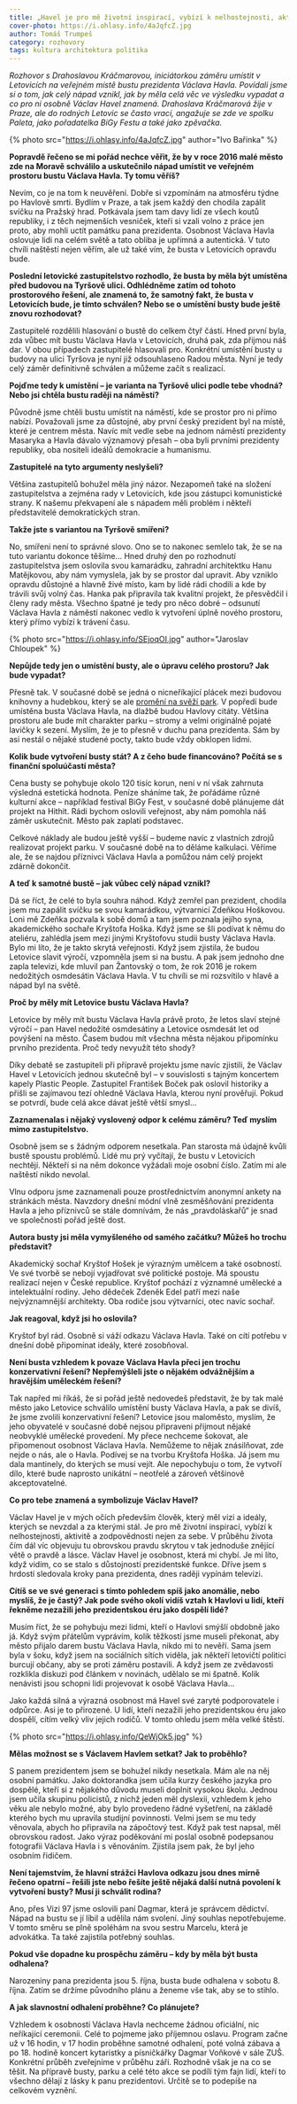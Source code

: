 ```yaml
---
title: „Havel je pro mě životní inspirací, vybízí k nelhostejnosti, aktivitě a zodpovědnosti nejen za sebe.“
cover-photo: https://i.ohlasy.info/4aJqfcZ.jpg
author: Tomáš Trumpeš
category: rozhovory
tags: kultura architektura politika
---
```


*Rozhovor s Drahoslavou Kráčmarovou, iniciátorkou záměru umístit v Letovicích na veřejném místě bustu prezidenta Václava Havla. Povídali jsme si o tom, jak celý nápad vznikl, jak by měla celá věc ve výsledku vypadat a co pro ni osobně Václav Havel znamená. Drahoslava Kráčmarová žije v Praze, ale do rodných Letovic se často vrací, angažuje se zde ve spolku Paleta, jako pořadatelka BiGy Festu a také jako zpěvačka.*

{% photo src="https://i.ohlasy.info/4aJqfcZ.jpg" author="Ivo Bařinka" %}

**Popravdě řečeno se mi pořád nechce věřit, že by v roce 2016 malé město zde na Moravě schválilo a uskutečnilo nápad umístit ve veřejném prostoru bustu Václava Havla. Ty tomu věříš?**

Nevím, co je na tom k neuvěření. Dobře si vzpomínám na atmosféru týdne po Havlově smrti. Bydlím v Praze, a tak jsem každý den chodila zapálit svíčku na Pražský hrad. Potkávala jsem tam davy lidí ze všech koutů republiky, i z těch nejmenších vesniček, kteří si vzali volno z práce jen proto, aby mohli uctít památku pana prezidenta. Osobnost Václava Havla oslovuje lidi na celém světě a tato obliba je upřímná a autentická. V tuto chvíli naštěstí nejen věřím, ale už také vím, že busta v Letovicích opravdu bude.

**Poslední letovické zastupitelstvo rozhodlo, že busta by měla být umístěna před budovou na Tyršově ulici. Odhlédněme zatím od tohoto prostorového řešení, ale znamená to, že samotný fakt, že busta v Letovicích bude, je tímto schválen? Nebo se o umístění busty bude ještě znovu rozhodovat?**

Zastupitelé rozdělili hlasování o bustě do celkem čtyř částí. Hned první byla, zda vůbec mít bustu Václava Havla v Letovicích, druhá pak, zda přijmou náš dar. V obou případech zastupitelé hlasovali pro. Konkrétní umístění busty u budovy na ulici Tyršova je nyní již odsouhlaseno Radou města. Nyní je tedy celý záměr definitivně schválen a můžeme začít s realizací.

**Pojďme tedy k umístění – je varianta na Tyršově ulici podle tebe vhodná? Nebo jsi chtěla bustu raději na náměstí?**

Původně jsme chtěli bustu umístit na náměstí, kde se prostor pro ni přímo nabízí. Považovali jsme za důstojné, aby první český prezident byl na místě, které je centrem města. Navíc mít vedle sebe na jednom náměstí prezidenty Masaryka a Havla dávalo významový přesah – oba byli prvními prezidenty republiky, oba nositeli ideálů demokracie a humanismu. 

**Zastupitelé na tyto argumenty neslyšeli?**

Většina zastupitelů bohužel měla jiný názor. Nezapomeň také na složení zastupitelstva a zejména rady v Letovicích, kde jsou zástupci komunistické strany. K našemu překvapení ale s nápadem měli problém i někteří představitelé demokratických stran.

**Takže jste s variantou na Tyršově smířeni?**

No, smířeni není to správné slovo. Ono se to nakonec semlelo tak, že se na tuto variantu dokonce těšíme… Hned druhý den po rozhodnutí zastupitelstva jsem oslovila svou kamarádku, zahradní architektku Hanu Matějkovou, aby nám vymyslela, jak by se prostor dal upravit. Aby vzniklo opravdu důstojné a hlavně živé místo, kam by lidé rádi chodili a kde by trávili svůj volný čas. Hanka pak připravila tak kvalitní projekt, že přesvědčil i členy rady města. Všechno špatné je tedy pro něco dobré – odsunutí Václava Havla z náměstí nakonec vedlo k vytvoření úplně nového prostoru, který přímo vybízí k trávení času.

{% photo src="https://i.ohlasy.info/SEjoqOI.jpg" author="Jaroslav Chloupek" %}

**Nepůjde tedy jen o umístění busty, ale o úpravu celého prostoru? Jak bude vypadat?**

Přesně tak. V současné době se jedná o nicneříkající plácek mezi budovou knihovny a hudebkou, který se ale [promění na svěží park](http://data.ohlasy.info/2016/havel-busta.pdf). V popředí bude umístěna busta Václava Havla, na dlažbě budou Havlovy citáty. Většina prostoru ale bude mít charakter parku – stromy a velmi originálně pojaté lavičky k sezení. Myslím, že je to přesně v duchu pana prezidenta. Sám by asi nestál o nějaké studené pocty, takto bude vždy obklopen lidmi.

**Kolik bude vytvoření busty stát? A z čeho bude financováno? Počítá se s finanční spoluúčastí města?**

Cena busty se pohybuje okolo 120 tisíc korun, není v ní však zahrnuta výsledná estetická hodnota. Peníze sháníme tak, že pořádáme různé kulturní akce – například festival BiGy Fest, v současné době plánujeme dát projekt na Hithit. Rádi bychom oslovili veřejnost, aby nám pomohla náš záměr uskutečnit. Město pak zaplatí podstavec. 

Celkové náklady ale budou ještě vyšší – budeme navíc z vlastních zdrojů realizovat projekt parku. V současné době na to děláme kalkulaci. Věříme ale, že se najdou příznivci Václava Havla a pomůžou nám celý projekt zdárně dokončit. 

**A teď k samotné bustě – jak vůbec celý nápad vznikl?**

Dá se říct, že celé to byla souhra náhod. Když zemřel pan prezident, chodila jsem mu zapálit svíčku se svou kamarádkou, výtvarnicí Zdeňkou Hoškovou. Loni mě Zdeňka pozvala k sobě domů a tam jsem poznala jejího syna, akademického sochaře Kryštofa Hoška. Když jsme se šli podívat k němu do ateliéru, zahlédla jsem mezi jinými Kryštofovu studii busty Václava Havla. Bylo mi líto, že je takto skrytá veřejnosti. Když jsem zjistila, že budou Letovice slavit výročí, vzpomněla jsem si na bustu. A pak jsem jednoho dne zapla televizi, kde mluvil pan Žantovský o tom, že rok 2016 je rokem nedožitých osmdesátin Václava Havla. V tu chvíli se mi rozsvítilo v hlavě a nápad byl na světě.

**Proč by měly mít Letovice bustu Václava Havla?**

Letovice by měly mít bustu Václava Havla právě proto, že letos slaví stejné výročí – pan Havel nedožité osmdesátiny a Letovice osmdesát let od povýšení na město. Časem budou mít všechna města nějakou připomínku prvního prezidenta. Proč tedy nevyužít této shody?

Díky debatě se zastupiteli při přípravě projektu jsme navíc zjistili, že Václav Havel v Letovicích jednou skutečně byl – v souvislosti s tajným koncertem kapely Plastic People. Zastupitel František Boček pak oslovil historiky a přišli se zajímavou tezí ohledně Václava Havla, kterou nyní prověřují. Pokud se potvrdí, bude celá akce dávat ještě větší smysl…

**Zaznamenalas i nějaký vyslovený odpor k celému záměru? Teď myslím mimo zastupitelstvo.**

Osobně jsem se s žádným odporem nesetkala. Pan starosta má údajně kvůli bustě spoustu problémů. Lidé mu prý vyčítají, že bustu v Letovicích nechtějí. Někteří si na něm dokonce vyžádali moje osobní číslo. Zatím mi ale naštěstí nikdo nevolal.

Vlnu odporu jsme zaznamenali pouze prostřednictvím anonymní ankety na stránkách města. Navzdory dnešní módní vlně zesměšňování prezidenta Havla a jeho příznivců se stále domnívám, že nás „pravdoláskařů“ je snad ve společnosti pořád ještě dost. 

**Autora busty jsi měla vymyšleného od samého začátku? Můžeš ho trochu představit?**

Akademický sochař Kryštof Hošek je výrazným umělcem a také osobností. Ve své tvorbě se nebojí vyjadřovat své politické postoje. Má spoustu realizací nejen v České republice. Kryštof pochází z významné umělecké a intelektuální rodiny. Jeho dědeček Zdeněk Edel patří mezi naše nejvýznamnější architekty. Oba rodiče jsou výtvarníci, otec navíc sochař.

**Jak reagoval, když jsi ho oslovila?**

Kryštof byl rád. Osobně si váží odkazu Václava Havla. Také on cítí potřebu v dnešní době připomínat ideály, které zosobňoval.

**Není busta vzhledem k povaze Václava Havla přeci jen trochu konzervativní řešení? Nepřemýšleli jste o nějakém odvážnějším a hravějším uměleckém řešení?**

Tak napřed mi říkáš, že si pořád ještě nedovedeš představit, že by tak malé město jako Letovice schválilo umístění busty Václava Havla, a pak se divíš, že jsme zvolili konzervativní řešení? Letovice jsou maloměsto, myslím, že jeho obyvatelé v současné době nejsou připraveni přijmout nějaké neobvyklé umělecké provedení. My přece nechceme šokovat, ale připomenout osobnost Václava Havla. Nemůžeme to nějak znásilňovat, zde nejde o nás, ale o Havla. Podívej se na tvorbu Kryštofa Hoška. Já jsem mu dala mantinely, do kterých se musí vejít. Ale nepochybuju o tom, že vytvoří dílo, které bude naprosto unikátní – neotřelé a zároveň většinově akceptovatelné.

**Co pro tebe znamená a symbolizuje Václav Havel?**

Václav Havel je v mých očích především člověk, který měl vizi a ideály, kterých se nevzdal a za kterými stál. Je pro mě životní inspirací, vybízí k nelhostejnosti, aktivitě a zodpovědnosti nejen za sebe. V průběhu života čím dál víc objevuju tu obrovskou pravdu skrytou v tak jednoduše znějící větě o pravdě a lásce. Václav Havel je osobnost, která mi chybí. Je mi líto, když vidím, co se stalo s důstojností prezidentské funkce. Dříve jsem s hrdostí sledovala kroky pana prezidenta, dnes raději vypínám televizi.

**Cítíš se ve své generaci s tímto pohledem spíš jako anomálie, nebo myslíš, že je častý? Jak pode svého okolí vidíš vztah k Havlovi u lidí, kteří řekněme nezažili jeho prezidentskou éru jako dospělí lidé?**

Musím říct, že se pohybuju mezi lidmi, kteří o Havlovi smýšlí obdobně jako já. Když svým přátelům vyprávím, kolik těžkostí jsme museli překonat, aby město přijalo darem bustu Václava Havla, nikdo mi to nevěří. Sama jsem byla v šoku, když jsem na sociálních sítích viděla, jak někteří letovičtí politici burcují občany, aby se proti záměru postavili. A když jsem ze zvědavosti rozklikla diskuzi pod článkem v novinách, udělalo se mi špatně. Kolik nenávisti jsou schopni lidi projevovat k osobě Václava Havla…

Jako každá silná a výrazná osobnost má Havel své zaryté podporovatele i odpůrce. Asi je to přirozené. U lidí, kteří nezažili jeho prezidentskou éru jako dospělí, cítím velký vliv jejich rodičů. V tomto ohledu jsem měla velké štěstí.

{% photo src="https://i.ohlasy.info/QeWjOk5.jpg" %}

**Mělas možnost se s Václavem Havlem setkat? Jak to proběhlo?**

S panem prezidentem jsem se bohužel nikdy nesetkala. Mám ale na něj osobní památku. Jako doktorandka jsem učila kurzy českého jazyka pro dospělé, kteří si z nějakého důvodu museli doplnit vysokou školu. Jednou jsem učila skupinu policistů, z nichž jeden měl dyslexii, vzhledem k jeho věku ale nebylo možné, aby bylo provedeno řádné vyšetření, na základě kterého bych mu upravila studijní povinnosti. Velmi jsem se mu tedy věnovala, abych ho připravila na zápočtový test. Když pak test napsal, měl obrovskou radost. Jako výraz poděkování mi poslal osobně podepsanou fotografii Václava Havla i s věnováním. Zjistila jsem pak, že byl jeho osobním řidičem.

**Není tajemstvím, že hlavní strážci Havlova odkazu jsou dnes mírně řečeno opatrní – řešili jste nebo řešíte ještě nějaká další nutná povolení k vytvoření busty? Musí ji schválit rodina?**

Ano, přes Vizi 97 jsme oslovili paní Dagmar, která je správcem dědictví. Nápad na bustu se jí líbil a udělila nám svolení. Jiný souhlas nepotřebujeme. V tomto směru se plně spoléhám na svou sestru Marcelu, která je advokátka. Ta také zajistila potřebný souhlas.

**Pokud vše dopadne ku prospěchu záměru – kdy by měla být busta odhalena?**

Narozeniny pana prezidenta jsou 5. října, busta bude odhalena v sobotu 8. října. Zatím se držíme původního plánu a ženeme vše tak, aby se to stihlo.

**A jak slavnostní odhalení proběhne? Co plánujete?**

Vzhledem k osobnosti Václava Havla nechceme žádnou oficiální, nic neříkající ceremonii. Celé to pojmeme jako příjemnou oslavu. Program začne už v 16 hodin, v 17 hodin proběhne samotné odhalení, poté volná zábava a po 18. hodině koncert kytaristky a písničkářky Dagmar Voňkové v sále ZUŠ. Konkrétní průběh zveřejníme v průběhu září. Rozhodně však je na co se těšit. Na přípravě busty, parku a celé této akce se podílí tým fajn lidí, kteří to všechno dělají z lásky k panu prezidentovi. Určitě se to podepíše na celkovém vyznění.
